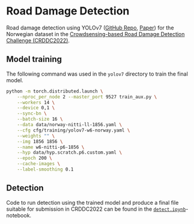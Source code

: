 # Road Damage Detection

Road damage detection using YOLOv7 ([GitHub Repo](https://github.com/WongKinYiu/yolov7), [Paper](https://arxiv.org/abs/2207.02696)) for the Norwegian dataset in the [Crowdsensing-based Road Damage Detection Challenge (CRDDC2022)](https://crddc2022.sekilab.global/).

## Model training

The following command was used in the `yolov7` directory to train the final model.
```sh
python -m torch.distributed.launch \
    --nproc_per_node 2 --master_port 9527 train_aux.py \
    --workers 14 \
    --device 0,1 \
    --sync-bn \
    --batch-size 16 \
    --data data/norway-nitti-ll-1856.yaml \
    --cfg cfg/training/yolov7-w6-norway.yaml \
    --weights "" \
    --img 1856 1856 \
    --name w6-nitti-p6-1856 \
    --hyp data/hyp.scratch.p6.custom.yaml \
    --epoch 200 \
    --cache-images \
    --label-smoothing 0.1
```

## Detection

Code to run detection using the trained model and produce a final file suitable for submission in CRDDC2022 can be found in the [`detect.ipynb`](detect.ipynb)-notebook.
